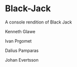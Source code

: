 # Black-Jack

A console rendition of Black Jack

Kenneth Glawe

Ivan Prgomet

Dalius Pamparas

Johan 	Evertsson
